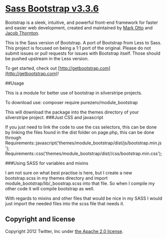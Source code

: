 # [Sass Bootstrap v3.3.6](http://getbootstrap.com)

Bootstrap is a sleek, intuitive, and powerful front-end framework for faster and easier web development, created and maintained by [Mark Otto](http://twitter.com/mdo) and [Jacob Thornton](http://twitter.com/fat).

This is the Sass version of Bootstrap. A port of Bootstrap from Less to Sass. This project is focused on being a 1:1 port of the original. Please do not submit issues or pull requests for issues with Bootstrap itself. Those should be pushed upstream in the Less version.

To get started, check out [http://getbootstrap.com](http://getbootstrap.com)!



##Usage

This is a module for better use of bootstrap in silverstripe projects.

To download use:
 composer require purezero/module_bootstrap

This will download the package into the themes directory of your silverstripe project.
###Just CSS and javascript

If you just need to link the code to use the css selectors, this can be done by linking the files found in the dist folder on page.php, this can be done through
        Requirements::javascript('themes/module_bootstrap/dist/js/bootstrap.min.js');
        Requirements::css('themes/module_bootstrap/dist//css/bootstrap.min.css');

###Using SASS for variables and mixins

I am not sure on what best practise is here, but I create a new bootstrap.scss in my themes directory and import module_bootstrap/lib/_boostrap.scss into that file.
So when I compile my other code it will compile bootstrap as well.

With regards to mixins and other files that would be nice in my SASS I would just import the needed files into the scss file that needs it.

## Copyright and license

Copyright 2012 Twitter, Inc under [the Apache 2.0 license](LICENSE).
